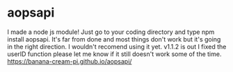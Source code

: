 # aopsapi
I made a node js module! Just go to your coding directory and type npm install aopsapi.
It's far from done and most things don't work but it's going in the right direction. I wouldn't recomend using it yet. v1.1.2 is out I fixed the userID function please let me know if it still doesn't work some of the time. https://banana-cream-pi.github.io/aopsapi/

